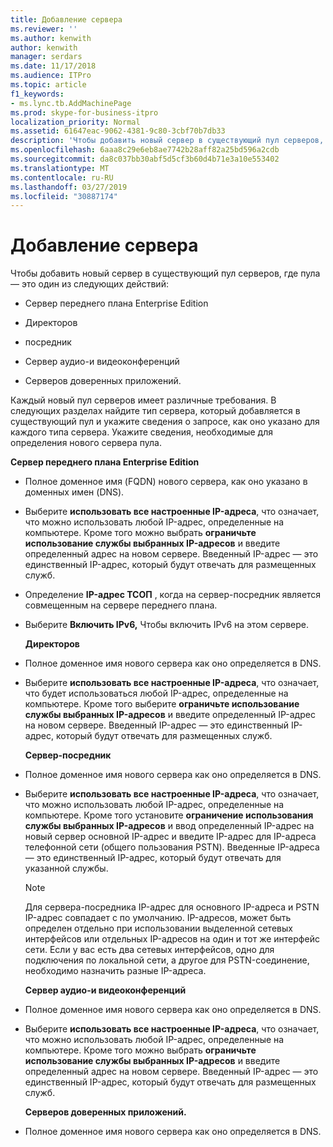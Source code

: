 ```yaml
---
title: Добавление сервера
ms.reviewer: ''
ms.author: kenwith
author: kenwith
manager: serdars
ms.date: 11/17/2018
ms.audience: ITPro
ms.topic: article
f1_keywords:
- ms.lync.tb.AddMachinePage
ms.prod: skype-for-business-itpro
localization_priority: Normal
ms.assetid: 61647eac-9062-4381-9c80-3cbf70b7db33
description: 'Чтобы добавить новый сервер в существующий пул серверов, где пула — это один из следующих действий:'
ms.openlocfilehash: 6aaa8c29e6eb8ae7742b28aff82a25bd596a2cdb
ms.sourcegitcommit: da8c037bb30abf5d5cf3b60d4b71e3a10e553402
ms.translationtype: MT
ms.contentlocale: ru-RU
ms.lasthandoff: 03/27/2019
ms.locfileid: "30887174"
---
```

# <a name="add-server"></a>Добавление сервера
 
Чтобы добавить новый сервер в существующий пул серверов, где пула — это один из следующих действий:
  
- Сервер переднего плана Enterprise Edition
    
- Директоров
    
- посредник
    
- Сервер аудио-и видеоконференций
    
- Серверов доверенных приложений.
    
Каждый новый пул серверов имеет различные требования. В следующих разделах найдите тип сервера, который добавляется в существующий пул и укажите сведения о запросе, как оно указано для каждого типа сервера. Укажите сведения, необходимые для определения нового сервера пула.
  
 **Сервер переднего плана Enterprise Edition**
  
- Полное доменное имя (FQDN) нового сервера, как оно указано в доменных имен (DNS).
    
- Выберите **использовать все настроенные IP-адреса**, что означает, что можно использовать любой IP-адрес, определенные на компьютере. Кроме того можно выбрать **ограничьте использование службы выбранных IP-адресов** и введите определенный адрес на новом сервере. Введенный IP-адрес — это единственный IP-адрес, который будут отвечать для размещенных служб.
    
- Определение **IP-адрес ТСОП** , когда на сервер-посредник является совмещенным на сервере переднего плана.
    
- Выберите **Включить IPv6,** Чтобы включить IPv6 на этом сервере.
    
  **Директоров**
  
- Полное доменное имя нового сервера как оно определяется в DNS.
    
- Выберите **использовать все настроенные IP-адреса**, что означает, что будет использоваться любой IP-адрес, определенные на компьютере. Кроме того выберите **ограничьте использование службы выбранных IP-адресов** и введите определенный IP-адрес на новом сервере. Введенный IP-адрес — это единственный IP-адрес, который будут отвечать для размещенных служб.
    
  **Сервер-посредник**
  
- Полное доменное имя нового сервера как оно определяется в DNS.
    
- Выберите **использовать все настроенные IP-адреса**, что означает, что можно использовать любой IP-адрес, определенные на компьютере. Кроме того установите **ограничение использования службы выбранных IP-адресов** и ввод определенный IP-адрес на новый сервер основной IP-адрес и введите IP-адрес для IP-адреса телефонной сети (общего пользования PSTN). Введенные IP-адреса — это единственный IP-адрес, который будут отвечать для указанной службы.
    
    > [!NOTE]
    > Для сервера-посредника IP-адрес для основного IP-адреса и PSTN IP-адрес совпадает с по умолчанию. IP-адресов, может быть определен отдельно при использовании выделенной сетевых интерфейсов или отдельных IP-адресов на один и тот же интерфейс сети. Если у вас есть два сетевых интерфейсов, одно для подключения по локальной сети, а другое для PSTN-соединение, необходимо назначить разные IP-адреса. 
  
  **Сервер аудио-и видеоконференций**
  
- Полное доменное имя нового сервера как оно определяется в DNS.
    
- Выберите **использовать все настроенные IP-адреса**, что означает, что можно использовать любой IP-адрес, определенные на компьютере. Кроме того можно выбрать **ограничьте использование службы выбранных IP-адресов** и введите определенный адрес на новом сервере. Введенный IP-адрес — это единственный IP-адрес, который будут отвечать для размещенных служб.
    
  **Серверов доверенных приложений.**
  
- Полное доменное имя нового сервера как оно определяется в DNS.
    


